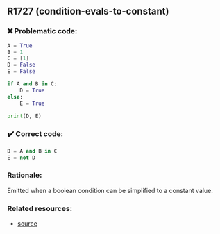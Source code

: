 
## R1727 (condition-evals-to-constant)

### :x: Problematic code:

```python
A = True
B = 1
C = [1]
D = False
E = False

if A and B in C:
    D = True
else:
    E = True

print(D, E)
```

### :heavy_check_mark: Correct code:

```python
D = A and B in C
E = not D
```

### Rationale:

Emitted when a boolean condition can be simplified to a constant value.


### Related resources:

- [source](https://stackoverflow.com/questions/49546992/simplifying-an-if-statement-with-bool)
